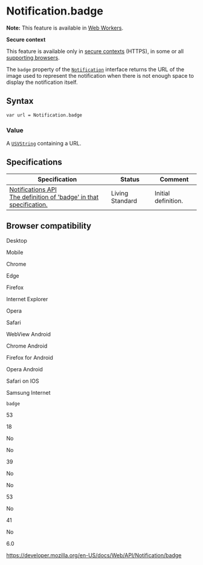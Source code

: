 # Notification.badge

**Note:** This feature is available in [Web Workers](../web_workers_api).

**Secure context**

This feature is available only in [secure contexts](https://developer.mozilla.org/en-US/docs/Web/Security/Secure_Contexts) (HTTPS), in some or all [supporting browsers](#browser_compatibility).

The `badge` property of the [`Notification`](../notification) interface returns the URL of the image used to represent the notification when there is not enough space to display the notification itself.

## Syntax

    var url = Notification.badge

### Value

A [`USVString`](../usvstring) containing a URL.

## Specifications

<table><thead><tr class="header"><th>Specification</th><th>Status</th><th>Comment</th></tr></thead><tbody><tr class="odd"><td><a href="https://notifications.spec.whatwg.org/#dom-notification-badge">Notifications API<br />
<span class="small">The definition of 'badge' in that specification.</span></a></td><td><span class="spec-living">Living Standard</span></td><td>Initial definition.</td></tr></tbody></table>

## Browser compatibility

Desktop

Mobile

Chrome

Edge

Firefox

Internet Explorer

Opera

Safari

WebView Android

Chrome Android

Firefox for Android

Opera Android

Safari on IOS

Samsung Internet

`badge`

53

18

No

No

39

No

No

53

No

41

No

6.0

<a href="https://developer.mozilla.org/en-US/docs/Web/API/Notification/badge" class="_attribution-link">https://developer.mozilla.org/en-US/docs/Web/API/Notification/badge</a>
